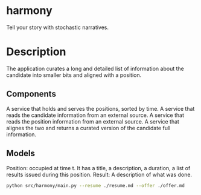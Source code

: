 # harmony
Tell your story with stochastic narratives.


# Description
The application curates a long and detailed list of information about the candidate into smaller bits and aligned with a position.


## Components
A service that holds and serves the positions, sorted by time.
A service that reads the candidate information from an external source.
A service that reads the position information from an external source.
A service that alignes the two and returns a curated version of the candidate full information.


## Models
Position: occupied at time t. It has a title, a description, a duration, a list of results issued during this position.
Result: A description of what was done.

```bash
python src/harmony/main.py --resume ./resume.md --offer ./offer.md
```
